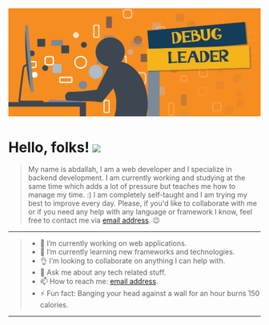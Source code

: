 ![picture](https://github.com/debugleader/debugleader/blob/master/work.png)
------
Hello, folks! <img src="https://raw.githubusercontent.com/MartinHeinz/MartinHeinz/master/wave.gif" width="30px">
======
> My name is abdallah, I am a web developer and I specialize in backend development. I am currently working and studying at the same time which adds a lot of pressure but teaches me how to manage my time. :) I am completely self-taught and I am trying my best to improve every day. Please, if you'd like to collaborate with me or if you need any help with any language or framework I know, feel free to contact me via [email address](mailto:alkhassakyabdallah@gmail.com). :wink:
---
> - 🔭 I’m currently working on web applications.
>- 🌱 I’m currently learning new frameworks and technologies.
>- :ok_hand: I’m looking to collaborate on anything I can help with.
>- 💬 Ask me about any tech related stuff.
>- 📫 How to reach me: [email address](mailto:alkhassakyabdallah@gmail.com).
>- ⚡ Fun fact: Banging your head against a wall for an hour burns 150 calories.
---
